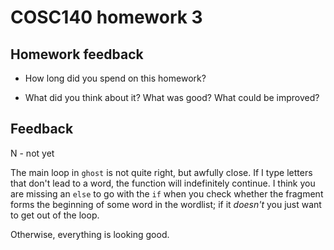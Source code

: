 # COSC140 homework 3

## Homework feedback

 * How long did you spend on this homework?

 * What did you think about it?  What was good?  What could be improved?

## Feedback

N - not yet

The main loop in `ghost` is not quite right, but awfully close.  If I type letters that don't lead to a word, the function will indefinitely continue.  I think you are missing an `else` to go with the `if` when you check whether the fragment forms the beginning of some word in the wordlist; if it _doesn't_ you just want to get out of the loop.

Otherwise, everything is looking good.

